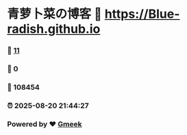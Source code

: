# 青萝卜菜の博客 :link: https://Blue-radish.github.io 
### :page_facing_up: [11](https://Blue-radish.github.io/tag.html) 
### :speech_balloon: 0 
### :hibiscus: 108454 
### :alarm_clock: 2025-08-20 21:44:27 
### Powered by :heart: [Gmeek](https://github.com/Meekdai/Gmeek)
